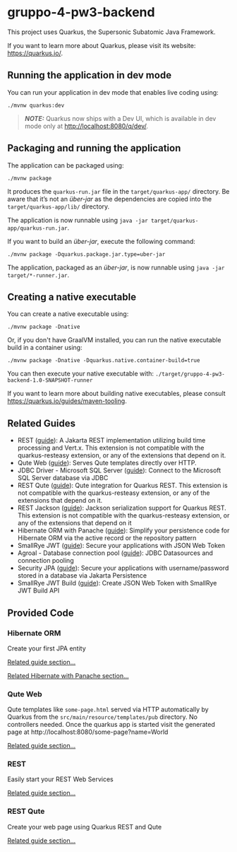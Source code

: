 # gruppo-4-pw3-backend

This project uses Quarkus, the Supersonic Subatomic Java Framework.

If you want to learn more about Quarkus, please visit its website: <https://quarkus.io/>.

## Running the application in dev mode

You can run your application in dev mode that enables live coding using:

```shell script
./mvnw quarkus:dev
```

> **_NOTE:_**  Quarkus now ships with a Dev UI, which is available in dev mode only at <http://localhost:8080/q/dev/>.

## Packaging and running the application

The application can be packaged using:

```shell script
./mvnw package
```

It produces the `quarkus-run.jar` file in the `target/quarkus-app/` directory.
Be aware that it’s not an _über-jar_ as the dependencies are copied into the `target/quarkus-app/lib/` directory.

The application is now runnable using `java -jar target/quarkus-app/quarkus-run.jar`.

If you want to build an _über-jar_, execute the following command:

```shell script
./mvnw package -Dquarkus.package.jar.type=uber-jar
```

The application, packaged as an _über-jar_, is now runnable using `java -jar target/*-runner.jar`.

## Creating a native executable

You can create a native executable using:

```shell script
./mvnw package -Dnative
```

Or, if you don't have GraalVM installed, you can run the native executable build in a container using:

```shell script
./mvnw package -Dnative -Dquarkus.native.container-build=true
```

You can then execute your native executable with: `./target/gruppo-4-pw3-backend-1.0-SNAPSHOT-runner`

If you want to learn more about building native executables, please consult <https://quarkus.io/guides/maven-tooling>.

## Related Guides

- REST ([guide](https://quarkus.io/guides/rest)): A Jakarta REST implementation utilizing build time processing and
  Vert.x. This extension is not compatible with the quarkus-resteasy extension, or any of the extensions that depend on
  it.
- Qute Web ([guide](https://quarkiverse.github.io/quarkiverse-docs/quarkus-qute-web/dev/index.html)): Serves Qute
  templates directly over HTTP.
- JDBC Driver - Microsoft SQL Server ([guide](https://quarkus.io/guides/datasource)): Connect to the Microsoft SQL
  Server database via JDBC
- REST Qute ([guide](https://quarkus.io/guides/qute-reference#rest_integration)): Qute integration for Quarkus REST.
  This extension is not compatible with the quarkus-resteasy extension, or any of the extensions that depend on it.
- REST Jackson ([guide](https://quarkus.io/guides/rest#json-serialisation)): Jackson serialization support for Quarkus
  REST. This extension is not compatible with the quarkus-resteasy extension, or any of the extensions that depend on it
- Hibernate ORM with Panache ([guide](https://quarkus.io/guides/hibernate-orm-panache)): Simplify your persistence code
  for Hibernate ORM via the active record or the repository pattern
- SmallRye JWT ([guide](https://quarkus.io/guides/security-jwt)): Secure your applications with JSON Web Token
- Agroal - Database connection pool ([guide](https://quarkus.io/guides/datasource)): JDBC Datasources and connection
  pooling
- Security JPA ([guide](https://quarkus.io/guides/security-getting-started)): Secure your applications with
  username/password stored in a database via Jakarta Persistence
- SmallRye JWT Build ([guide](https://quarkus.io/guides/security-jwt-build)): Create JSON Web Token with SmallRye JWT
  Build API

## Provided Code

### Hibernate ORM

Create your first JPA entity

[Related guide section...](https://quarkus.io/guides/hibernate-orm)

[Related Hibernate with Panache section...](https://quarkus.io/guides/hibernate-orm-panache)

### Qute Web

Qute templates like `some-page.html` served via HTTP automatically by Quarkus from the `src/main/resource/templates/pub`
directory. No controllers needed. Once the quarkus app is started visit the generated page
at http://localhost:8080/some-page?name=World

[Related guide section...](https://docs.quarkiverse.io/quarkus-qute-web/dev/index.html)

### REST

Easily start your REST Web Services

[Related guide section...](https://quarkus.io/guides/getting-started-reactive#reactive-jax-rs-resources)

### REST Qute

Create your web page using Quarkus REST and Qute

[Related guide section...](https://quarkus.io/guides/qute#type-safe-templates)
